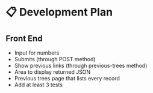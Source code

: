 # 📋 Development Plan

## Front End
- Input for numbers
- Submits (through POST method)
- Show previous links (through previous-trees method)
- Area to display returned JSON
- Previous trees page that lists every record
- Add at least 3 tests
